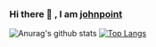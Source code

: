 ### Hi there 👋 , I am [johnpoint](https://blog.lvcshu.com)

<!--
**johnpoint/johnpoint** is a ✨ _special_ ✨ repository because its `README.md` (this file) appears on your GitHub profile.

Here are some ideas to get you started:

- 🔭 I’m currently working on ...
- 🌱 I’m currently learning ...
- 👯 I’m looking to collaborate on ...
- 🤔 I’m looking for help with ...
- 💬 Ask me about ...
- 📫 How to reach me: ...
- 😄 Pronouns: ...
- ⚡ Fun fact: ...
-->
![Anurag's github stats](https://github-readme-stats.vercel.app/api?username=johnpoint&show_icons=true&theme=dark)
[![Top Langs](https://github-readme-stats.vercel.app/api/top-langs/?username=johnpoint)](https://github.com/anuraghazra/github-readme-stats)
